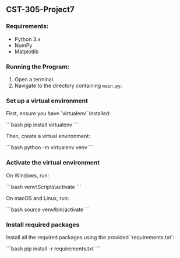 ## CST-305-Project7

### Requirements:
- Python 3.x
- NumPy
- Matplotlib

### Running the Program:
1. Open a terminal.
2. Navigate to the directory containing `main.py`.
### Set up a virtual environment

First, ensure you have \`virtualenv\` installed:

\`\`\`bash
pip install virtualenv
\`\`\`

Then, create a virtual environment:

\`\`\`bash
python -m virtualenv venv
\`\`\`

### Activate the virtual environment

On Windows, run:

\`\`\`bash
venv\Scripts\activate
\`\`\`

On macOS and Linux, run:

\`\`\`bash
source venv/bin/activate
\`\`\`

### Install required packages

Install all the required packages using the provided \`requirements.txt\`:

\`\`\`bash
pip install -r requirements.txt
\`\`\`

